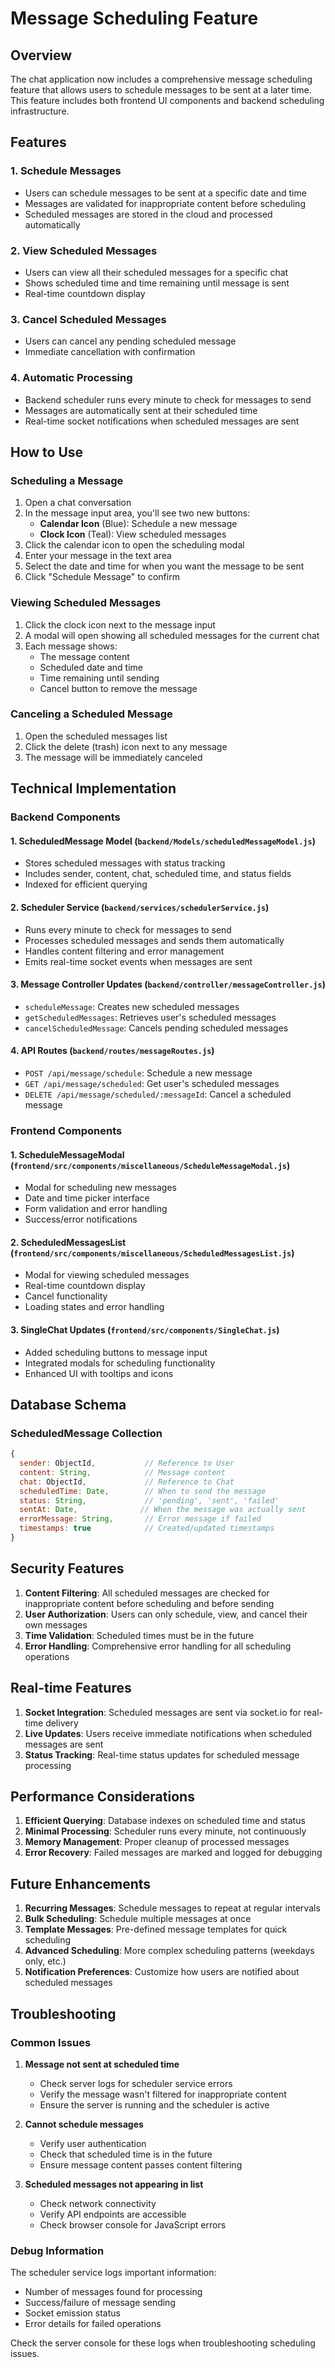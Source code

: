 # Message Scheduling Feature

## Overview
The chat application now includes a comprehensive message scheduling feature that allows users to schedule messages to be sent at a later time. This feature includes both frontend UI components and backend scheduling infrastructure.

## Features

### 1. Schedule Messages
- Users can schedule messages to be sent at a specific date and time
- Messages are validated for inappropriate content before scheduling
- Scheduled messages are stored in the cloud and processed automatically

### 2. View Scheduled Messages
- Users can view all their scheduled messages for a specific chat
- Shows scheduled time and time remaining until message is sent
- Real-time countdown display

### 3. Cancel Scheduled Messages
- Users can cancel any pending scheduled message
- Immediate cancellation with confirmation

### 4. Automatic Processing
- Backend scheduler runs every minute to check for messages to send
- Messages are automatically sent at their scheduled time
- Real-time socket notifications when scheduled messages are sent

## How to Use

### Scheduling a Message
1. Open a chat conversation
2. In the message input area, you'll see two new buttons:
   - **Calendar Icon** (Blue): Schedule a new message
   - **Clock Icon** (Teal): View scheduled messages
3. Click the calendar icon to open the scheduling modal
4. Enter your message in the text area
5. Select the date and time for when you want the message to be sent
6. Click "Schedule Message" to confirm

### Viewing Scheduled Messages
1. Click the clock icon next to the message input
2. A modal will open showing all scheduled messages for the current chat
3. Each message shows:
   - The message content
   - Scheduled date and time
   - Time remaining until sending
   - Cancel button to remove the message

### Canceling a Scheduled Message
1. Open the scheduled messages list
2. Click the delete (trash) icon next to any message
3. The message will be immediately canceled

## Technical Implementation

### Backend Components

#### 1. ScheduledMessage Model (`backend/Models/scheduledMessageModel.js`)
- Stores scheduled messages with status tracking
- Includes sender, content, chat, scheduled time, and status fields
- Indexed for efficient querying

#### 2. Scheduler Service (`backend/services/schedulerService.js`)
- Runs every minute to check for messages to send
- Processes scheduled messages and sends them automatically
- Handles content filtering and error management
- Emits real-time socket events when messages are sent

#### 3. Message Controller Updates (`backend/controller/messageController.js`)
- `scheduleMessage`: Creates new scheduled messages
- `getScheduledMessages`: Retrieves user's scheduled messages
- `cancelScheduledMessage`: Cancels pending scheduled messages

#### 4. API Routes (`backend/routes/messageRoutes.js`)
- `POST /api/message/schedule`: Schedule a new message
- `GET /api/message/scheduled`: Get user's scheduled messages
- `DELETE /api/message/scheduled/:messageId`: Cancel a scheduled message

### Frontend Components

#### 1. ScheduleMessageModal (`frontend/src/components/miscellaneous/ScheduleMessageModal.js`)
- Modal for scheduling new messages
- Date and time picker interface
- Form validation and error handling
- Success/error notifications

#### 2. ScheduledMessagesList (`frontend/src/components/miscellaneous/ScheduledMessagesList.js`)
- Modal for viewing scheduled messages
- Real-time countdown display
- Cancel functionality
- Loading states and error handling

#### 3. SingleChat Updates (`frontend/src/components/SingleChat.js`)
- Added scheduling buttons to message input
- Integrated modals for scheduling functionality
- Enhanced UI with tooltips and icons

## Database Schema

### ScheduledMessage Collection
```javascript
{
  sender: ObjectId,           // Reference to User
  content: String,            // Message content
  chat: ObjectId,             // Reference to Chat
  scheduledTime: Date,        // When to send the message
  status: String,             // 'pending', 'sent', 'failed'
  sentAt: Date,              // When the message was actually sent
  errorMessage: String,       // Error message if failed
  timestamps: true            // Created/updated timestamps
}
```

## Security Features

1. **Content Filtering**: All scheduled messages are checked for inappropriate content before scheduling and before sending
2. **User Authorization**: Users can only schedule, view, and cancel their own messages
3. **Time Validation**: Scheduled times must be in the future
4. **Error Handling**: Comprehensive error handling for all scheduling operations

## Real-time Features

1. **Socket Integration**: Scheduled messages are sent via socket.io for real-time delivery
2. **Live Updates**: Users receive immediate notifications when scheduled messages are sent
3. **Status Tracking**: Real-time status updates for scheduled message processing

## Performance Considerations

1. **Efficient Querying**: Database indexes on scheduled time and status
2. **Minimal Processing**: Scheduler runs every minute, not continuously
3. **Memory Management**: Proper cleanup of processed messages
4. **Error Recovery**: Failed messages are marked and logged for debugging

## Future Enhancements

1. **Recurring Messages**: Schedule messages to repeat at regular intervals
2. **Bulk Scheduling**: Schedule multiple messages at once
3. **Template Messages**: Pre-defined message templates for quick scheduling
4. **Advanced Scheduling**: More complex scheduling patterns (weekdays only, etc.)
5. **Notification Preferences**: Customize how users are notified about scheduled messages

## Troubleshooting

### Common Issues

1. **Message not sent at scheduled time**
   - Check server logs for scheduler service errors
   - Verify the message wasn't filtered for inappropriate content
   - Ensure the server is running and the scheduler is active

2. **Cannot schedule messages**
   - Verify user authentication
   - Check that scheduled time is in the future
   - Ensure message content passes content filtering

3. **Scheduled messages not appearing in list**
   - Check network connectivity
   - Verify API endpoints are accessible
   - Check browser console for JavaScript errors

### Debug Information

The scheduler service logs important information:
- Number of messages found for processing
- Success/failure of message sending
- Socket emission status
- Error details for failed operations

Check the server console for these logs when troubleshooting scheduling issues. 